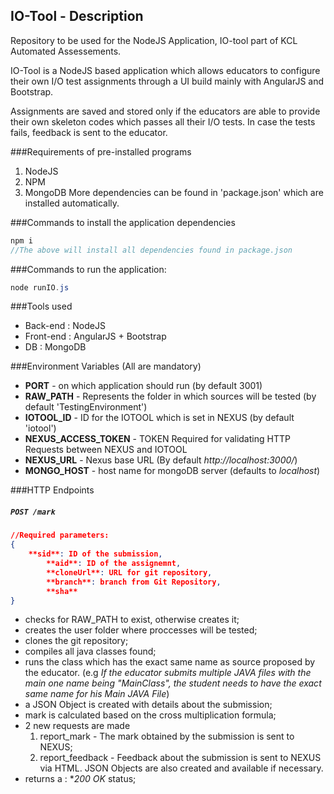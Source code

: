 ## IO-Tool - Description
Repository to be used for the NodeJS Application, IO-tool part of KCL Automated Assessements.

IO-Tool is a NodeJS based application which allows educators to configure their own I/O test assignments through a UI build mainly with AngularJS and Bootstrap.

Assignments are saved and stored only if the educators are able to provide their own skeleton codes which passes all their I/O tests. In case the tests fails, feedback is sent to the educator.

###Requirements of pre-installed programs
1.  NodeJS
2.  NPM
3.  MongoDB
More dependencies can be found in 'package.json' which are installed automatically.

###Commands to install the application dependencies
```java
npm i
//The above will install all dependencies found in package.json
```

###Commands to run the application:
```java
node runIO.js
```

###Tools used
- Back-end : NodeJS
- Front-end : AngularJS + Bootstrap
- DB : MongoDB

###Environment Variables (All are mandatory)
- **PORT** - on which application should run (by default 3001)
- **RAW_PATH** - Represents the folder in which sources will be tested (by default 'TestingEnvironment')
- **IOTOOL_ID** - ID for the IOTOOL which is set in NEXUS (by default 'iotool')
- **NEXUS_ACCESS_TOKEN** - TOKEN Required for validating HTTP Requests between NEXUS and IOTOOL
- **NEXUS_URL** - Nexus base URL (By default _http://localhost:3000/_)
- **MONGO_HOST** - host name for mongoDB server (defaults to _localhost_)

###HTTP Endpoints
##### `POST /mark`
```json
//Required parameters:
{
	**sid**: ID of the submission,
    	**aid**: ID of the assignemnt,
    	**cloneUrl**: URL for git repository,
    	**branch**: branch from Git Repository,
    	**sha** 
}
```
- checks for RAW_PATH to exist, otherwise creates it;
- creates the user folder where proccesses will be tested;
- clones the git repository;
- compiles all java classes found;
- runs the class which has the exact same name as source proposed by the educator. (e.g _If the educator submits multiple JAVA files with the main one name being "MainClass", the student needs to have the exact same name for his Main JAVA File_)
- a JSON Object is created with details about the submission;
- mark is calculated based on the cross multiplication formula;
- 2 new requests are made 
	1. report_mark - The mark obtained by the submission is sent to NEXUS;
	2. report_feedback - Feedback about the submission is sent to NEXUS via HTML. JSON Objects are also created and available if necessary.
- returns a : **200 OK* status;

